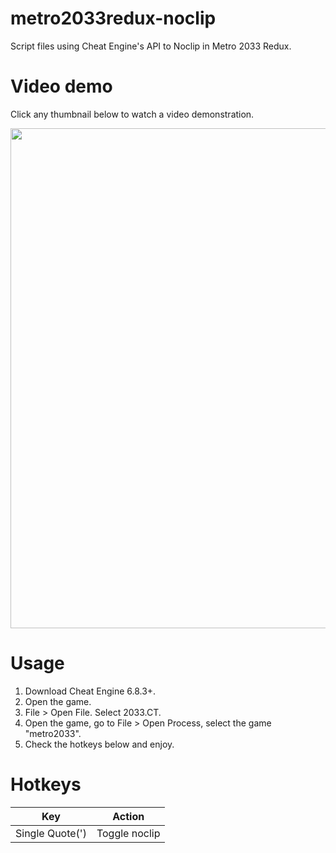 # metro2033redux-noclip
Script files using Cheat Engine's API to Noclip in Metro 2033 Redux.

# Video demo
Click any thumbnail below to watch a video demonstration.
<div>
    <a href="https://www.youtube.com/watch?v=UxTgTRw69C8"><img src="https://i.imgur.com/NF1BXm8.png" width="800"></a>
</div>

# Usage
1. Download Cheat Engine 6.8.3+.
2. Open the game.
3. File > Open File. Select 2033.CT.
4. Open the game, go to File > Open Process, select the game "metro2033".
5. Check the hotkeys below and enjoy.

# Hotkeys
Key|Action
-|-
Single Quote(')|Toggle noclip
